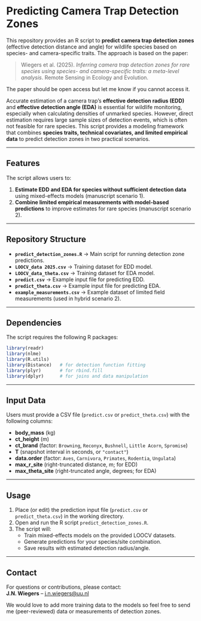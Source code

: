 # Predicting Camera Trap Detection Zones  

This repository provides an R script to **predict camera trap detection zones** (effective detection distance and angle) for wildlife species based on species- and camera-specific traits. The approach is based on the paper:  

> Wiegers et al. (2025). *Inferring camera trap detection zones for rare species using species- and camera-specific traits: a meta-level analysis*. Remote Sensing in Ecology and Evolution.

The paper should be open access but let me know if you cannot access it.

Accurate estimation of a camera trap’s **effective detection radius (EDD)** and **effective detection angle (EDA)** is essential for wildlife monitoring, especially when calculating densities of unmarked species. However, direct estimation requires large sample sizes of detection events, which is often not feasible for rare species. This script provides a modeling framework that combines **species traits, technical covariates, and limited empirical data** to predict detection zones in two practical scenarios.

---

## Features  

The script allows users to:  
1. **Estimate EDD and EDA for species without sufficient detection data** using mixed-effects models (manuscript scenario 1).    
2. **Combine limited empirical measurements with model-based predictions** to improve estimates for rare species (manuscript scenario 2).  

---

##  Repository Structure  

- **`predict_detection_zones.R`** → Main script for running detection zone predictions.  
- **`LOOCV_data 2025.csv`** → Training dataset for EDD model.  
- **`LOOCV_data_theta.csv`** → Training dataset for EDA model.  
- **`predict.csv`** → Example input file for predicting EDD.  
- **`predict_theta.csv`** → Example input file for predicting EDA.  
- **`example_measurements.csv`** → Example dataset of limited field measurements (used in hybrid scenario 2).  

---

## Dependencies  

The script requires the following R packages:  

```r
library(readr)
library(nlme)
library(R.utils)
library(Distance)   # for detection function fitting
library(plyr)       # for rbind.fill
library(dplyr)      # for joins and data manipulation
```

---

## Input Data  

Users must provide a CSV file (`predict.csv` or `predict_theta.csv`) with the following columns:  

- **body_mass** (kg)  
- **ct_height** (m)  
- **ct_brand** (factor: `Browning`, `Reconyx`, `Bushnell`, `Little Acorn`, `Spromise`)  
- **T** (snapshot interval in seconds, or `"contact"`)  
- **data.order** (factor: `Aves`, `Carnivora`, `Primates`, `Rodentia`, `Ungulata`)  
- **max_r_site** (right-truncated distance, m; for EDD)  
- **max_theta_site** (right-truncated angle, degrees; for EDA)  

---

## Usage  

1. Place (or edit) the prediction input file (`predict.csv` or `predict_theta.csv`) in the working directory.  
2. Open and run the R script `predict_detection_zones.R`.  
3. The script will:  
   - Train mixed-effects models on the provided LOOCV datasets.  
   - Generate predictions for your species/site combination.  
   - Save results with estimated detection radius/angle.  

---

## Contact  

For questions or contributions, please contact:  
**J.N. Wiegers** – j.n.wiegers@uu.nl  

We would love to add more training data to the models so feel free to send me (peer-reviewed) data or measurements of detection zones.







